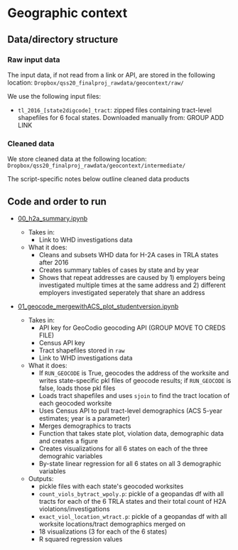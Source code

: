 # Geographic context

## Data/directory structure

### Raw input data

The input data, if not read from a link or API, are stored in the following location: `Dropbox/qss20_finalproj_rawdata/geocontext/raw/`

We use the following input files:

- `tl_2016_[state2digcode]_tract`: zipped files containing tract-level shapefiles for 6 focal states. Downloaded manually from: GROUP ADD LINK

### Cleaned data

We store cleaned data at the following location: `Dropbox/qss20_finalproj_rawdata/geocontext/intermediate/`

The script-specific notes below outline cleaned data products

## Code and order to run

- [00_h2a_summary.ipynb](https://github.com/katherinechristie/finalproj_geocontext/blob/main/code/00_h2a_summary.ipynb)

  - Takes in:
    - Link to WHD investigations data
  - What it does:
    - Cleans and subsets WHD data for H-2A cases in TRLA states after 2016
    - Creates summary tables of cases by state and by year
    - Shows that repeat addresses are caused by 1) employers being investigated multiple times at the same address and 2) different employers investigated seperately that share an address

- [01_geocode_mergewithACS_plot_studentversion.ipynb](https://github.com/katherinechristie/finalproj_geocontext/blob/main/code/01_geocode_mergewithACS_plot_studentversion.ipynb)

  - Takes in:
    - API key for GeoCodio geocoding API (GROUP MOVE TO CREDS FILE)
    - Census API key
    - Tract shapefiles stored in `raw`
    - Link to WHD investigations data
  - What it does:
    - If `RUN_GEOCODE` is True, geocodes the address of the worksite and writes state-specific pkl files of geocode results; if `RUN_GEOCODE` is false, loads those pkl files
    - Loads tract shapefiles and uses `sjoin` to find the tract location of each geocoded worksite
    - Uses Census API to pull tract-level demographics (ACS 5-year estimates; year is a parameter)
    - Merges demographics to tracts
    - Function that takes state plot, violation data, demographic data and creates a figure 
    - Creates visualizations for all 6 states on each of the three demograhic variables 
    - By-state linear regression for all 6 states on all 3 demographic variables
  - Outputs:
    - pickle files with each state's geocoded worksites
    - `count_viols_bytract_wpoly.p`: pickle of a geopandas df with all tracts for each of the 6 TRLA states and their total count of H2A violations/investigations
    - `exact_viol_location_wtract.p`: pickle of a geopandas df with all worksite locations/tract demographics merged on
    - 18 visualizations (3 for each of the 6 states)  
    - R squared regression values 
